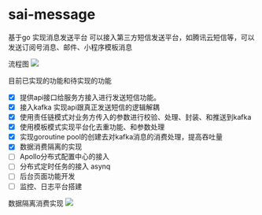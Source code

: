 # sai-message
基于go 实现消息发送平台 可以接入第三方短信发送平台，如腾讯云短信等，可以发送订阅号消息、邮件、小程序模板消息

流程图
![](https://s3.bmp.ovh/imgs/2022/03/c39f79b87fb9efa3.jpeg)


目前已实现的功能和待实现的功能

- [x] 提供api接口给服务方接入进行发送短信功能。
- [x] 接入kafka 实现api跟真正发送短信的逻辑解耦
- [x] 使用责任链模式对业务方传入的参数进行校验、处理、封装、和推送到kafka
- [x] 使用模板模式实现平台化去重功能、和参数处理
- [x] 实现goroutine pool的创建去对kafka消息的消费处理，提高吞吐量
- [x] 数据消费隔离的实现
- [ ] Apollo分布式配置中心的接入
- [ ] 分布式定时任务的接入 asynq
- [ ] 后台页面功能开发
- [ ] 监控、日志平台搭建

数据隔离消费实现
![](https://s3.bmp.ovh/imgs/2022/03/83b55c3b4ac99e2c.jpeg)
